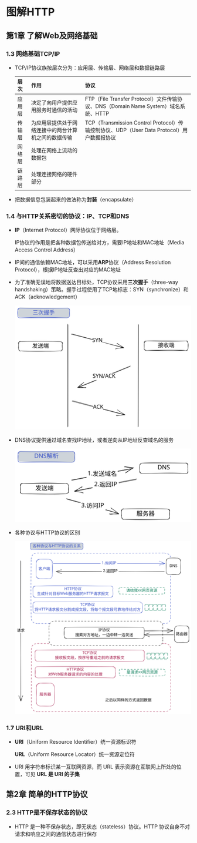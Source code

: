 # 图解HTTP

## 第1章 了解Web及网络基础

### 1.3 网络基础TCP/IP

- TCP/IP协议族按层次分为：应用层、传输层、网络层和数据链路层

  | 层次   | 作用                                                 | 协议                                                         |
  | ------ | ---------------------------------------------------- | ------------------------------------------------------------ |
  | 应用层 | 决定了向用户提供应用服务时通信的活动                 | FTP（File Transfer Protocol）文件传输协议、DNS（Domain Name System）域名系统、HTTP |
  | 传输层 | 为应用层提供处于网络连接中的两台计算机之间的数据传输 | TCP（Transmission Control Protocol）传输控制协议、UDP（User Data Protocol）用户数据报协议 |
  | 网络层 | 处理在网络上流动的数据包                             |                                                              |
  | 链路层 | 处理连接网络的硬件部分                               |                                                              |

- 把数据信息包装起来的做法称为**封装**（encapsulate）

### 1.4  与HTTP关系密切的协议：IP、TCP和DNS

- **IP**（Internet Protocol）网际协议位于网络层。

  IP协议的作用是把各种数据包传送给对方，需要IP地址和MAC地址（Media Access Control Address）

- IP间的通信依赖MAC地址，可以采用**ARP**协议（Address Resolution Protocol），根据IP地址反查出对应的MAC地址

- 为了准确无误地将数据送达目标处，TCP协议采用**三次握手**（three-way handshaking）策略。握手过程使用了TCP地标志：SYN（synchronize）和ACK（acknowledgement）

  ![](./img1-4.svg)

- DNS协议提供通过域名查找IP地址，或者逆向从IP地址反查域名的服务

  ![](./img1-5.svg)

- 各种协议与HTTP协议的区别

  ![](./img1-6.svg)

### 1.7 URI和URL

- **URI**（Uniform Resource Identifier）统一资源标识符

  **URL**（Uniform Resource Locator）统一资源定位符

- URI 用字符串标识某一互联网资源，而 URL 表示资源在互联网上所处的位置，可见 **URL 是 URI 的子集**

## 第2章 简单的HTTP协议

### 2.3 HTTP是不保存状态的协议

- HTTP 是一种不保存状态，即无状态（stateless）协议。HTTP 协议自身不对请求和响应之间的通信状态进行保存

